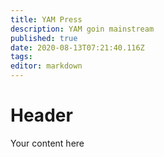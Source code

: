 ```yaml
---
title: YAM Press
description: YAM goin mainstream
published: true
date: 2020-08-13T07:21:40.116Z
tags: 
editor: markdown
---
```


# Header
Your content here